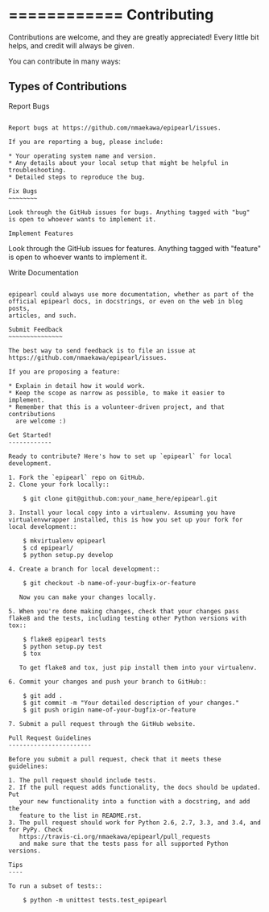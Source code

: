 ============
Contributing
============

Contributions are welcome, and they are greatly appreciated! Every
little bit helps, and credit will always be given.

You can contribute in many ways:

Types of Contributions
----------------------

Report Bugs
~~~~~~~~~~~

Report bugs at https://github.com/nmaekawa/epipearl/issues.

If you are reporting a bug, please include:

* Your operating system name and version.
* Any details about your local setup that might be helpful in troubleshooting.
* Detailed steps to reproduce the bug.

Fix Bugs
~~~~~~~~

Look through the GitHub issues for bugs. Anything tagged with "bug"
is open to whoever wants to implement it.

Implement Features
~~~~~~~~~~~~~~~~~~

Look through the GitHub issues for features. Anything tagged with "feature"
is open to whoever wants to implement it.

Write Documentation
~~~~~~~~~~~~~~~~~~~

epipearl could always use more documentation, whether as part of the
official epipearl docs, in docstrings, or even on the web in blog posts,
articles, and such.

Submit Feedback
~~~~~~~~~~~~~~~

The best way to send feedback is to file an issue at https://github.com/nmaekawa/epipearl/issues.

If you are proposing a feature:

* Explain in detail how it would work.
* Keep the scope as narrow as possible, to make it easier to implement.
* Remember that this is a volunteer-driven project, and that contributions
  are welcome :)

Get Started!
------------

Ready to contribute? Here's how to set up `epipearl` for local development.

1. Fork the `epipearl` repo on GitHub.
2. Clone your fork locally::

    $ git clone git@github.com:your_name_here/epipearl.git

3. Install your local copy into a virtualenv. Assuming you have virtualenvwrapper installed, this is how you set up your fork for local development::

    $ mkvirtualenv epipearl
    $ cd epipearl/
    $ python setup.py develop

4. Create a branch for local development::

    $ git checkout -b name-of-your-bugfix-or-feature

   Now you can make your changes locally.

5. When you're done making changes, check that your changes pass flake8 and the tests, including testing other Python versions with tox::

    $ flake8 epipearl tests
    $ python setup.py test
    $ tox

   To get flake8 and tox, just pip install them into your virtualenv.

6. Commit your changes and push your branch to GitHub::

    $ git add .
    $ git commit -m "Your detailed description of your changes."
    $ git push origin name-of-your-bugfix-or-feature

7. Submit a pull request through the GitHub website.

Pull Request Guidelines
-----------------------

Before you submit a pull request, check that it meets these guidelines:

1. The pull request should include tests.
2. If the pull request adds functionality, the docs should be updated. Put
   your new functionality into a function with a docstring, and add the
   feature to the list in README.rst.
3. The pull request should work for Python 2.6, 2.7, 3.3, and 3.4, and for PyPy. Check
   https://travis-ci.org/nmaekawa/epipearl/pull_requests
   and make sure that the tests pass for all supported Python versions.

Tips
----

To run a subset of tests::

    $ python -m unittest tests.test_epipearl
